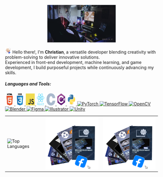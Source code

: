 


<p align="center">
  <img src="./pic1.png" alt="Setup Image" width="45%" />
</p>
<p>
<p>

   <img src="./hand.webp" alt="Wave Hello" width="20" />  Hello there!, I’m **Christian**, a versatile developer blending creativity with problem-solving to deliver innovative solutions.  
Experienced in front-end development, machine learning, and game development, I build purposeful projects while continuously advancing my skills.

</p>







<h5 align="left">Languages and Tools:</h5>
<p align="left">
<!-- Core Web (Vanilla development) -->
<a href="https://www.w3.org/html/" target="_blank" rel="noopener noreferrer">
  <img src="https://raw.githubusercontent.com/devicons/devicon/master/icons/html5/html5-original-wordmark.svg" alt="HTML5" width="30" height="40" />
</a>
<a href="https://www.w3schools.com/css/" target="_blank" rel="noopener noreferrer">
  <img src="https://raw.githubusercontent.com/devicons/devicon/master/icons/css3/css3-original-wordmark.svg" alt="CSS3" width="30" height="40" />
</a>
<a href="https://developer.mozilla.org/en-US/docs/Web/JavaScript" target="_blank" rel="noopener noreferrer">
  <img src="https://raw.githubusercontent.com/devicons/devicon/master/icons/javascript/javascript-original.svg" alt="JavaScript" width="30" height="40" />
</a>

<!-- Frontend Framework -->
<a href="https://reactjs.org/" target="_blank" rel="noopener noreferrer">
  <img src="https://raw.githubusercontent.com/devicons/devicon/master/icons/react/react-original-wordmark.svg" alt="React" width="30" height="40" />
</a>

<!-- Programming Languages -->
<a href="https://www.cprogramming.com/" target="_blank" rel="noopener noreferrer">
  <img src="https://raw.githubusercontent.com/devicons/devicon/master/icons/c/c-original.svg" alt="C" width="30" height="40" />
</a>
<a href="https://www.w3schools.com/cs/" target="_blank" rel="noopener noreferrer">
  <img src="https://raw.githubusercontent.com/devicons/devicon/master/icons/csharp/csharp-original.svg" alt="C#" width="30" height="40" />
</a>
<a href="https://www.python.org" target="_blank" rel="noopener noreferrer">
  <img src="https://raw.githubusercontent.com/devicons/devicon/master/icons/python/python-original.svg" alt="Python" width="30" height="40" />
</a>

<!-- Machine Learning / AI Frameworks -->
<a href="https://pytorch.org/" target="_blank" rel="noopener noreferrer">
  <img src="https://www.vectorlogo.zone/logos/pytorch/pytorch-icon.svg" alt="PyTorch" width="40" height="30" />
</a>
<a href="https://www.tensorflow.org" target="_blank" rel="noopener noreferrer">
  <img src="https://www.vectorlogo.zone/logos/tensorflow/tensorflow-icon.svg" alt="TensorFlow" width="30" height="40" />
</a>

<!-- Computer Vision -->
<a href="https://opencv.org/" target="_blank" rel="noopener noreferrer">
  <img src="https://www.vectorlogo.zone/logos/opencv/opencv-icon.svg" alt="OpenCV" width="40" height="30" />
</a>

<!-- Game Development / 3D Design -->
<a href="https://www.blender.org/" target="_blank" rel="noopener noreferrer">
  <img src="https://download.blender.org/branding/community/blender_community_badge_white.svg" alt="Blender" width="30" height="40" />
</a>

<!-- Design Tools -->
<a href="https://www.figma.com/" target="_blank" rel="noopener noreferrer">
  <img src="https://www.vectorlogo.zone/logos/figma/figma-icon.svg" alt="Figma" width="40" height="30" />
</a>
<a href="https://www.adobe.com/in/products/illustrator.html" target="_blank" rel="noopener noreferrer">
  <img src="https://www.vectorlogo.zone/logos/adobe_illustrator/adobe_illustrator-icon.svg" alt="Illustrator" width="30" height="30" />
</a>

  <a href="https://unity.com/" target="_blank" rel="noopener noreferrer">
    <img src="https://www.vectorlogo.zone/logos/unity3d/unity3d-icon.svg" alt="Unity" width="30" height="30" />
  </a>
</p>

<table>
  <tr>
    <td>
      <img src="https://github-readme-stats.vercel.app/api/top-langs?username=christiannamondina&show_icons=true&theme=tokyonight&locale=en&layout=compact" alt="Top Languages" />
    </td>
    <td>
      <a href="https://www.facebook.com/parqchris/" target="_blank" rel="noopener noreferrer">
        <img src="./Doc_platform.png" alt="Documentation Platform" width="200px" />
      </a>
    </td>
    <td>
          <a href="https://www.facebook.com/parqchris/" target="_blank" rel="noopener noreferrer">
        <img src="./Doc_platform.png" alt="Documentation Platform" width="200px" />
      </a>
    </td>
  </tr>
</table>


